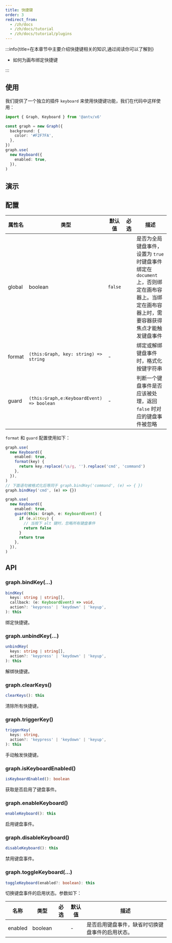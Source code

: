 ```yaml
---
title: 快捷键
order: 3
redirect_from:
  - /zh/docs
  - /zh/docs/tutorial
  - /zh/docs/tutorial/plugins
---
```


:::info{title=在本章节中主要介绍快捷键相关的知识,通过阅读你可以了解到}

- 如何为画布绑定快捷键

:::

## 使用

我们提供了一个独立的插件 `keyboard` 来使用快捷键功能，我们在代码中这样使用：

```ts
import { Graph, Keyboard } from '@antv/x6'

const graph = new Graph({
  background: {
    color: '#F2F7FA',
  },
})
graph.use(
  new Keyboard({
    enabled: true,
  }),
)
```

## 演示

<code id="plugin-keyboard" src="@/src/tutorial/plugins/keyboard/index.tsx"></code>

## 配置

| 属性名 | 类型                                      | 默认值  | 必选 | 描述                                                                                                                                       |
|--------|-------------------------------------------|---------|------|------------------------------------------------------------------------------------------------------------------------------------------|
| global | boolean                                   | `false` |      | 是否为全局键盘事件，设置为 `true` 时键盘事件绑定在 `document` 上，否则绑定在画布容器上。当绑定在画布容器上时，需要容器获得焦点才能触发键盘事件 |
| format | `(this:Graph, key: string) => string`     | -       |      | 绑定或解绑键盘事件时，格式化按键字符串                                                                                                      |
| guard  | `(this:Graph,e:KeyboardEvent) => boolean` | -       |      | 判断一个键盘事件是否应该被处理，返回 `false` 时对应的键盘事件被忽略                                                                         |

`format` 和 `guard` 配置使用如下：

```ts
graph.use(
  new Keyboard({
    enabled: true,
    format(key) {
      return key.replace(/\s/g, '').replace('cmd', 'command')
    },
  }),
)
// 下面语句被格式化后等同于 graph.bindKey('command', (e) => { })
graph.bindKey('cmd', (e) => {})

graph.use(
  new Keyboard({
    enabled: true,
    guard(this: Graph, e: KeyboardEvent) {
      if (e.altKey) {
        // 当按下 alt 键时，忽略所有键盘事件
        return false
      }
      return true
    },
  }),
)
```

## API

### graph.bindKey(...)

```ts
bindKey(
  keys: string | string[],
  callback: (e: KeyboardEvent) => void,
  action?: 'keypress' | 'keydown' | 'keyup',
): this
```

绑定快捷键。

### graph.unbindKey(...)

```ts
unbindKey(
  keys: string | string[],
  action?: 'keypress' | 'keydown' | 'keyup',
): this
```

解绑快捷键。

### graph.clearKeys()

```ts
clearKeys(): this
```

清除所有快捷键。

### graph.triggerKey()

```ts
triggerKey(
  keys: string,
  action?: 'keypress' | 'keydown' | 'keyup',
): this
```

手动触发快捷键。

### graph.isKeyboardEnabled()

```ts
isKeyboardEnabled(): boolean
```

获取是否启用了键盘事件。

### graph.enableKeyboard()

```ts
enableKeyboard(): this
```

启用键盘事件。

### graph.disableKeyboard()

```ts
disableKeyboard(): this
```

禁用键盘事件。

### graph.toggleKeyboard(...)

```ts
toggleKeyboard(enabled?: boolean): this
```

切换键盘事件的启用状态。参数如下：

| 名称    | 类型    | 必选 | 默认值 | 描述                                           |
|---------|---------|:----:|--------|----------------------------------------------|
| enabled | boolean |      | -      | 是否启用键盘事件，缺省时切换键盘事件的启用状态。 |
